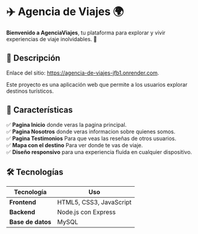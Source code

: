 # ✈️ Agencia de Viajes 🌍  

**Bienvenido a AgenciaViajes**, tu plataforma para explorar y vivir experiencias de viaje inolvidables. 🚀  

## 📌 Descripción  

Enlace del sitio: https://agencia-de-viajes-jfb1.onrender.com.  

Este proyecto es una aplicación web que permite a los usuarios explorar destinos turísticos.  

## 🎯 Características  

✅ **Pagina Inicio** donde veras la pagina principal.  
✅ **Pagina Nosotros** donde veras informacion sobre quienes somos.  
✅ **Pagina Testimonios** Para que veas las reseñas de otros usuarios.  
✅ **Mapa con el destino** Para ver donde te vas de viaje.  
✅ **Diseño responsivo** para una experiencia fluida en cualquier dispositivo.  

## 🛠️ Tecnologías  

| Tecnología | Uso |
|------------|------|
| **Frontend** | HTML5, CSS3, JavaScript |
| **Backend** | Node.js con Express |
| **Base de datos** | MySQL |
